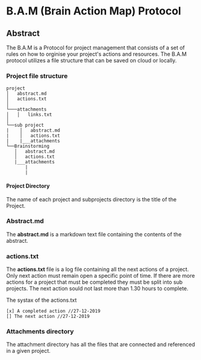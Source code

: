 # B.A.M (Brain Action Map) Protocol

## Abstract

The B.A.M is a Protocol for project management that consists of a set of rules on how
 to orginise your project's actions and resources. The B.A.M protocol utilizes a file structure that can be saved on cloud or locally.

 ### Project file structure
 ```
 project
│   abstract.md
│   actions.txt
│
└───attachments
│   │   links.txt
│
└──sub project
|    │   abstract.md
|    │   actions.txt
|    |___attachments
└──Brainstorming
    │   abstract.md
    │   actions.txt
    |___attachments
        |
        |
 ```
#### Project Directory
The name of each project and subprojects directory is the title of the Project.
### Abstract.md
The **abstract.md** is a markdown text file containing the contents of the abstract.
### actions.txt
The **actions.txt** file is a log file containing all the next actions of a project. Only next action must remain open a specific point of time.
If there are more actions for a project that must be completed they must be split into sub projects. The next action sould not last more than 1.30 hours to complete.

The systax of the actions.txt
```
[x] A completed action //27-12-2019
[] The next action //27-12-2019
```
### Attachments directory
The attachment directory has all the files that are connected and referenced in a given project.

